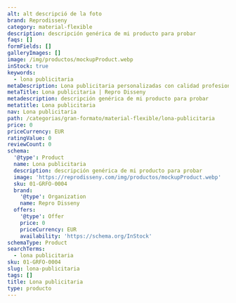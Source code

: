 ```yaml
---
alt: alt descripció de la foto
brand: Reprodisseny
category: material-flexible
description: descripción genérica de mi producto para probar
faqs: []
formFields: []
galleryImages: []
image: /img/productos/mockupProduct.webp
inStock: true
keywords:
  - lona publicitaria
metaDescription: Lona publicitaria personalizadas con calidad profesional en Cataluña.
metaTitle: Lona publicitaria | Repro Disseny
metadescription: descripción genérica de mi producto para probar
metatitle: Lona publicitaria
nav: Lona publicitaria
path: /categorias/gran-formato/material-flexible/lona-publicitaria
price: 0
priceCurrency: EUR
ratingValue: 0
reviewCount: 0
schema:
  '@type': Product
  name: Lona publicitaria
  description: descripción genérica de mi producto para probar
  image: 'https://reprodisseny.com/img/productos/mockupProduct.webp'
  sku: 01-GRFO-0004
  brand:
    '@type': Organization
    name: Repro Disseny
  offers:
    '@type': Offer
    price: 0
    priceCurrency: EUR
    availability: 'https://schema.org/InStock'
schemaType: Product
searchTerms:
  - lona publicitaria
sku: 01-GRFO-0004
slug: lona-publicitaria
tags: []
title: Lona publicitaria
type: producto
---
```


